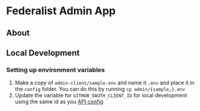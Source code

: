 Federalist Admin App
====================

## About

## Local Development

### Setting up environment variables

1. Make a copy of `admin-client/sample.env` and name it `.env` and place it in the `config` folder. You can do this by running `cp admin/{sample,}.env`
1. Update the variable for `GITHUB_OAUTH_CLIENT_ID` for local development using the same id as you [API config](../README.md#editing-the-local-configuration-file)
